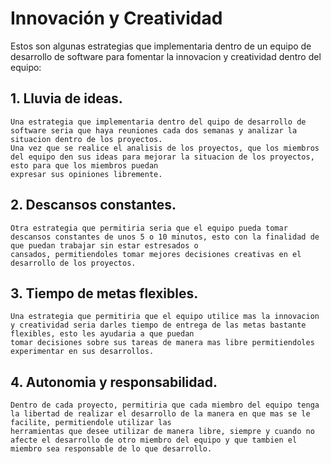 # Innovación y Creatividad

Estos son algunas estrategias que implementaria dentro de un equipo de desarrollo de software para fomentar la innovacion y creatividad dentro del equipo:

## 1. Lluvia de ideas.
~~~ 
Una estrategia que implementaria dentro del quipo de desarrollo de software seria que haya reuniones cada dos semanas y analizar la situacion dentro de los proyectos.
Una vez que se realice el analisis de los proyectos, que los miembros del equipo den sus ideas para mejorar la situacion de los proyectos, esto para que los miembros puedan
expresar sus opiniones libremente.
~~~

## 2. Descansos constantes.
~~~
Otra estrategia que permitiria seria que el equipo pueda tomar descansos constantes de unos 5 o 10 minutos, esto con la finalidad de que puedan trabajar sin estar estresados o
cansados, permitiendoles tomar mejores decisiones creativas en el desarrollo de los proyectos.
~~~

## 3. Tiempo de metas flexibles.
~~~
Una estrategia que permitiria que el equipo utilice mas la innovacion y creatividad seria darles tiempo de entrega de las metas bastante flexibles, esto les ayudaria a que puedan
tomar decisiones sobre sus tareas de manera mas libre permitiendoles experimentar en sus desarrollos.
~~~

## 4. Autonomia y responsabilidad.
~~~
Dentro de cada proyecto, permitiria que cada miembro del equipo tenga la libertad de realizar el desarrollo de la manera en que mas se le facilite, permitiendole utilizar las
herramientas que desee utilizar de manera libre, siempre y cuando no afecte el desarrollo de otro miembro del equipo y que tambien el miembro sea responsable de lo que desarrollo.
~~~
